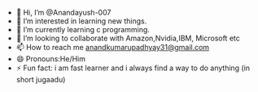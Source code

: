 - 👋 Hi, I’m @Anandayush-007
- 👀 I’m interested in learning new things.
- 🌱 I’m currently learning c programming.
- 💞️ I’m looking to collaborate with Amazon,Nvidia,IBM, Microsoft etc
- 📫 How to reach me anandkumarupadhyay31@gmail.com 
- 😄 Pronouns:He/Him
- ⚡ Fun fact: i am fast learner and i always find a way to do anything (in short jugaadu)

<!---
Anandayush-007/Anandayush-007 is a ✨ special ✨ repository because its `README.md` (this file) appears on your GitHub profile.
You can click the Preview link to take a look at your changes.
--->
